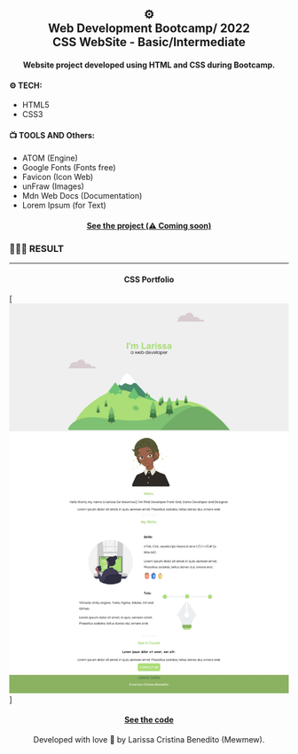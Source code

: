 <h2 align="center">
   ⚙️ <br> Web Development Bootcamp/ 2022 <br> CSS WebSite - Basic/Intermediate <br>
</h2>

<h4 align="center">
  Website project developed using HTML and CSS during Bootcamp.
</h4>

#### ⚙️ TECH:
- HTML5
- CSS3

#### 📺 TOOLS AND Others:
- ATOM (Engine)
- Google Fonts (Fonts free)
- Favicon (Icon Web)
- unFraw (Images)
- Mdn Web Docs (Documentation)
- Lorem Ipsum (for Text)


<h4 align="center"><a href="#" target="_blank">See the project (⚠️ Coming soon)</a></h4>

### 👩🏿‍💻 RESULT
---

<h4 align="center"> CSS Portfolio </h4>


[![Github](
https://github.com/mewmewdevart/WBDBootcamp/blob/3df39ea4796c9406e7fa94f943a28d88225cd383/CSS%20-%20My%20Site/printSite.jpeg)]


<h4 align="center"><a href="https://github.com/mewmewdevart/WBDBootcamp/tree/main/CSS%20-%20My%20Site" target="_blank">See the code</a></h4>


<p align="center"> Developed with love 💜 by Larissa Cristina Benedito (Mewmew). </p>
